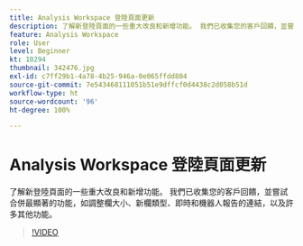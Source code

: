 ```yaml
---
title: Analysis Workspace 登陸頁面更新
description: 了解新登陸頁面的一些重大改良和新增功能。 我們已收集您的客戶回饋，並嘗試合併最顯著的功能，如調整欄大小、新欄類型、即時和機器人報告的連結，以及許多其他功能。
feature: Analysis Workspace
role: User
level: Beginner
kt: 10294
thumbnail: 342476.jpg
exl-id: c7ff29b1-4a78-4b25-946a-0e065ffdd804
source-git-commit: 7e543468111051b51e9dffcf0d4438c2d058b51d
workflow-type: ht
source-wordcount: '96'
ht-degree: 100%

---
```


# Analysis Workspace 登陸頁面更新

了解新登陸頁面的一些重大改良和新增功能。 我們已收集您的客戶回饋，並嘗試合併最顯著的功能，如調整欄大小、新欄類型、即時和機器人報告的連結，以及許多其他功能。

>[!VIDEO](https://video.tv.adobe.com/v/342476/?quality=12&learn=on)
